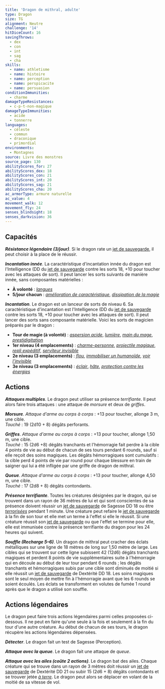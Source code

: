 ```yaml
---
title: 'Dragon de mithral, adulte'
type: Dragon
size: TG
alignment: Neutre
challenge: '14'
hitDiceCount: 16
savingThrows:
  - dex
  - con
  - int
  - sag
  - cha
skills:
  - name: athletisme
  - name: histoire
  - name: perception
  - name: perspicacite
  - name: persuasion
conditionImmunities:
  - charme
damageTypeResistances:
  - c-p-t-non-magique
damageTypeImmunities:
  - acide
  - tonnerre
languages:
  - céleste
  - commun
  - draconique
  - primordial
environments:
  - Montagnes
source: Livre des monstres
source_page: 130
abilityScores_for: 27
abilityScores_dex: 18
abilityScores_con: 21
abilityScores_int: 20
abilityScores_sag: 21
abilityScores_cha: 20
ac_armorType: armure naturelle
ac_value: 4
movement_walk: 12
movement_fly: 24
senses_blindsight: 18
senses_darkvision: 36
---
```

## Capacités
_**Résistance légendaire (3/jour)**_. Si le dragon rate un [jet de sauvegarde](/utiliser-les-caracteristiques/#jets-de-sauvegarde), il peut choisir à la place de le réussir.

_**Incantation innée**_. La caractéristique d'incantation innée du dragon est l'Intelligence (DD du [jet de sauvegarde](/utiliser-les-caracteristiques/#jets-de-sauvegarde) contre les sorts 18, +10 pour toucher avec les attaques de sort). Il peut lancer les sorts suivants de manière innée, sans composantes matérielles :
* **À volonté** : [_langues_](/grimoire/langues/)
* **5/jour chacun** : [_amélioration de caractéristique_](/grimoire/amelioration-de-caracteristique/), [_dissipation de la magie_](/grimoire/dissipation-de-la-magie/)

_**Incantation**_. Le dragon est un lanceur de sorts de niveau 6. Sa caractéristique d'incantation est l'Intelligence (DD du [jet de sauvegarde](/utiliser-les-caracteristiques/#jets-de-sauvegarde) contre les sorts 18, +10 pour toucher avec les attaques de sort). Il peut lancer des sorts sans composante matérielle. Voici les sorts de magicien préparés par le dragon :
* **Tour de magie (à volonté)** : [_aspersion acide_](/grimoire/aspersion-acide/), [_lumière_](/grimoire/lumiere/), [_main du mage_](/grimoire/main-du-mage/), [_prestidigitation_](/grimoire/prestidigitation/)
* **1er niveau (4 emplacements)** : [_charme-personne_](/grimoire/charme-personne/), [_projectile magique_](/grimoire/projectile-magique/), [_repli expéditif_](/grimoire/repli-expeditif/), [_serviteur invisible_](/grimoire/serviteur-invisible/)
* **2e niveau (3 emplacements)** : [_flou_](/grimoire/flou/), [_immobiliser un humanoïde_](/grimoire/immobiliser-un-humanoide/), [_voir l'invisible_](/grimoire/voir-l-invisible/)
* **3e niveau (3 emplacements)** : [_éclair_](/grimoire/eclair/), [_hâte_](/grimoire/hate/), [_protection contre les énergies_](/grimoire/protection-contre-les-energies/)

## Actions
_**Attaques multiples**_. Le dragon peut utiliser sa présence _terrifiante_. Il peut alors faire trois attaques : une attaque de _morsure_ et deux de _griffes_.

_**Morsure**_. _Attaque d'arme au corps à corps_ : +13 pour toucher, allonge 3 m, une cible.  
_Touché_ : 19 (2d10 + 8) dégâts perforants.

_**Griffes**_. _Attaque d'arme au corps à corps_ : +13 pour toucher, allonge 1,50 m, une cible.  
_Touché_ : 15 (2d6 +8) dégâts tranchants et l'hémorragie fait perdre à la cible 4 points de vie au début de chacun de ses tours pendant 6 rounds, sauf si elle reçoit des soins magiques. Les dégâts hémorragiques sont cumulatifs : la cible perd 4 points de vie par round pour chaque blessure en train de saigner qui lui a été infligée par une griffe de dragon de mithral.

_**Queue**_. _Attaque d'arme au corps à corps_ : +13 pour toucher, allonge 4,50 m, une cible.  
_Touché_ : 17 (2d8 + 8) dégâts contondants.

_**Présence terrifiante**_. Toutes les créatures désignées par le dragon, qui se trouvent dans un rayon de 36 mètres de lui et qui sont conscientes de sa présence doivent réussir un [jet de sauvegarde](/utiliser-les-caracteristiques/#jets-de-sauvegarde) de Sagesse DD 18 ou être [_terrorisées_](/gerer-la-sante-du-personnage/#terrorise) pendant 1 minute. Une créature peut refaire le [jet de sauvegarde](/utiliser-les-caracteristiques/#jets-de-sauvegarde) à la fin de son tour et elle met un terme à l'effet si elle le réussit. Si une créature réussit son [jet de sauvegarde](/utiliser-les-caracteristiques/#jets-de-sauvegarde) ou que l'effet se termine pour elle, elle est immunisée contre la présence terrifiante du dragon pour les 24 heures qui suivent.

_**Souffle (Recharge 5–6)**_. Un dragon de mithral peut cracher des éclats métalliques sur une ligne de 18 mètres de long sur 1,50 mètre de large. Les cibles qui se trouvent sur cette ligne subissent 42 (12d6) dégâts tranchants magiques et perdent 8 points de vie supplémentaires suite à l'hémorragie qui en découle au début de leur tour pendant 6 rounds ; les dégâts tranchants et hémorragiques subis par une cible sont diminués de moitié si elle réussit un [jet de sauvegarde](/utiliser-les-caracteristiques/#jets-de-sauvegarde) de Dextérité DD 18. Les soins magiques sont le seul moyen de mettre fin à l'hémorragie avant que les 6 rounds se soient écoulés. Les éclats se transforment en volutes de fumée 1 round après que le dragon a utilisé son souffle.

## Actions légendaires
Le dragon peut faire trois actions légendaires parmi celles proposées ci-dessous. Il ne peut en faire qu'une seule à la fois et seulement à la fin du tour d'une autre créature. Au début de chacun de ses tours, le dragon récupère les actions légendaires dépensées.

_**Détecter**_. Le dragon fait un test de Sagesse (Perception).

_**Attaque avec la queue**_. Le dragon fait une attaque de _queue_.

_**Attaque avec les ailes (coûte 2 actions)**_. Le dragon bat des ailes. Chaque créature qui se trouve dans un rayon de 3 mètres doit réussir un [jet de sauvegarde](/utiliser-les-caracteristiques/#jets-de-sauvegarde) de Dextérité DD 21 ou subir 15 (2d6 + 8) dégâts contondants et se trouver jetée [_à terre_](/gerer-la-sante-du-personnage/#a-terre). Le dragon peut alors se déplacer en volant de la moitié de sa vitesse de vol.
